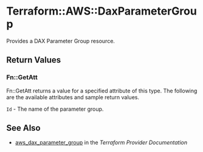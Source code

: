 # Terraform::AWS::DaxParameterGroup

Provides a DAX Parameter Group resource.

## Return Values

### Fn::GetAtt

Fn::GetAtt returns a value for a specified attribute of this type. The following are the available attributes and sample return values.

`Id` - The name of the parameter group.

## See Also

* [aws_dax_parameter_group](https://www.terraform.io/docs/providers/aws/r/dax_parameter_group.html) in the _Terraform Provider Documentation_